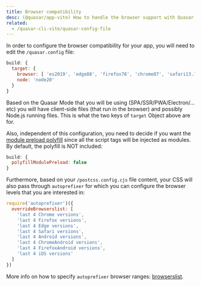```yaml
---
title: Browser compatibility
desc: (@quasar/app-vite) How to handle the browser support with Quasar CLI.
related:
  - /quasar-cli-vite/quasar-config-file
---
```


In order to configure the browser compatibility for your app, you will need to edit the `/quasar.config` file:

```js /quasar.config file
build: {
  target: {
    browser: [ 'es2019', 'edge88', 'firefox78', 'chrome87', 'safari13.1' ],
    node: 'node20'
  }
}
```

Based on the Quasar Mode that you will be using (SPA/SSR/PWA/Electron/... etc) you will have client-side files (that run in the browser) and possibly Node.js running files. This is what the two keys of `target` Object above are for.

Also, independent of this configuration, you need to decide if you want the [module preload polyfill](https://guybedford.com/es-module-preloading-integrity#modulepreload-polyfill) since all the script tags will be injected as modules. By default, the polyfill is NOT included:

```js /quasar.config file
build: {
  polyfillModulePreload: false
}
```

Furthermore, based on your `/postcss.config.cjs` file content, your CSS will also pass through `autoprefixer` for which you can configure the browser levels that you are interested in:

```js /postcss.config.cjs
require('autoprefixer')({
  overrideBrowserslist: [
    'last 4 Chrome versions',
    'last 4 Firefox versions',
    'last 4 Edge versions',
    'last 4 Safari versions',
    'last 4 Android versions',
    'last 4 ChromeAndroid versions',
    'last 4 FirefoxAndroid versions',
    'last 4 iOS versions'
  ]
})
```

More info on how to specify `autoprefixer` browser ranges: [browserslist](https://github.com/browserslist/browserslist).
